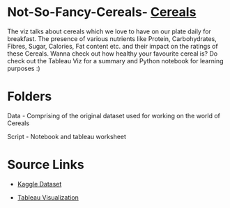 # Not-So-Fancy-Cereals- [Cereals](Data/cerealss.jpg)
The viz talks about cereals which we love to have on our plate daily for breakfast. The presence of various nutrients like Protein, Carbohydrates, Fibres, Sugar, Calories, Fat content etc. and their impact on the ratings of these Cereals. Wanna check out how healthy your favourite cereal is? Do check out the Tableau Viz for a summary and Python notebook for learning purposes :)

# Folders
Data - Comprising of the original dataset used for working on the world of Cereals

Script - Notebook and tableau worksheet

# Source Links

- [Kaggle Dataset](https://www.kaggle.com/datasets/crawford/80-cereals)

- [Tableau Visualization](https://public.tableau.com/app/profile/keshav.dewan3649/viz/NotsofancyCereals/WorldofCereals)

